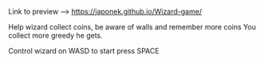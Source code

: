 Link to preview --> https://japonek.github.io/Wizard-game/


Help wizard collect coins, be aware of walls and remember more coins You collect more greedy he gets.

Control wizard on WASD to start press SPACE
